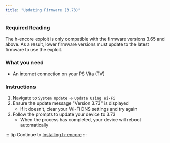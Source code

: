 ```yaml
---
title: "Updating Firmware (3.73)"
---
```


### Required Reading

The h-encore exploit is only compatible with the firmware versions 3.65 and above. As a result, lower firmware versions must update to the latest firmware to use the exploit.

### What you need

* An internet connection on your PS Vita (TV)

### Instructions

1. Navigate to `System Update` -> `Update Using Wi-Fi`
1. Ensure the update message "Version 3.73" is displayed
    + If it doesn't, clear your Wi-Fi DNS settings and try again
1. Follow the prompts to update your device to 3.73
    + When the process has completed, your device will reboot automatically

::: tip
Continue to [Installing h-encore](installing-h-encore)
:::
